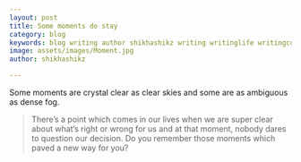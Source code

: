 ```yaml
---
layout: post
title: Some moments do stay
category: blog
keywords: blog writing author shikhashikz writing writinglife writingcommunity dailyblogpost dailyblogpostchallenge 
image: assets/images/Moment.jpg
author: shikhashikz

---
```

Some moments are crystal clear as clear skies and some are as ambiguous as dense fog.

>There’s a point which comes in our lives when we are super clear about what’s right or wrong for us and at that moment, nobody dares to question our decision. Do you remember those moments which paved a new way for you?
>
